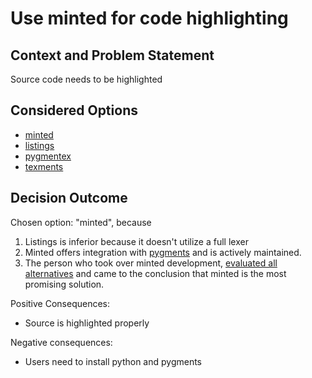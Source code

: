 # Use minted for code highlighting

## Context and Problem Statement

Source code needs to be highlighted

## Considered Options

* [minted](https://www.ctan.org/pkg/minted)
* [listings](https://www.ctan.org/pkg/listings)
* [pygmentex](https://www.ctan.org/pkg/pygmentex)
* [texments](https://www.ctan.org/pkg/texments)


## Decision Outcome

Chosen option: "minted", because

1. Listings is inferior because it doesn't utilize a full lexer
2. Minted offers integration with [pygments](http://pygments.org/) and is actively maintained.
3. The person who took over minted development, [evaluated all alternatives](https://tex.stackexchange.com/a/103471/9075) and came to the conclusion that minted is the most promising solution.

Positive Consequences:

* Source is highlighted properly

Negative consequences:

* Users need to install python and pygments
